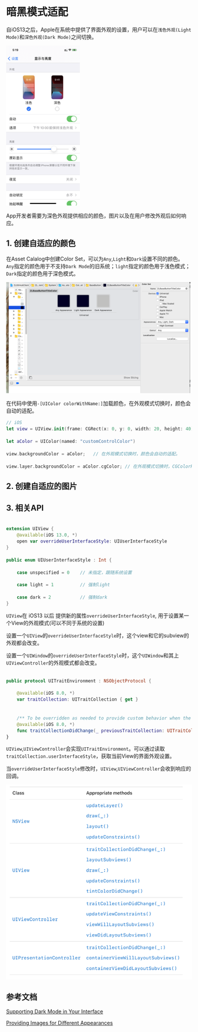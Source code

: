 # 暗黑模式适配

自iOS13之后，Apple在系统中提供了界面外观的设置，用户可以在`浅色外观(Light Mode)`和`深色外观(Dark Mode)`之间切换。

<img src="https://github.com/existorlive/existorlivepic/raw/master/IMG_4056.PNG" width=200>

App开发者需要为深色外观提供相应的颜色，图片以及在用户修改外观后如何响应。

## 1. 创建自适应的颜色

在Asset Calalog中创建Color Set，可以为`Any`,`Light`和`Dark`设置不同的颜色。 `Any`指定的颜色用于不支持`Dark Mode`的旧系统；`light`指定的颜色用于浅色模式；`Dark`指定的颜色用于深色模式。

<img src="https://github.com/existorlive/existorlivepic/raw/master/%E6%88%AA%E5%B1%8F2020-11-16%20%E4%B8%8A%E5%8D%885.34.27.png" width=500>


在代码中使用`-[UIColor colorWithName:]`加载颜色，在外观模式切换时，颜色会自动的适配。

```swift
// iOS
let view = UIView.init(frame: CGRect(x: 0, y: 0, width: 20, height: 40))

let aColor = UIColor(named: "customControlColor")

view.backgroundColor = aColor;   // 在外观模式切换时，颜色会自动的适配。

view.layer.backgroundColor = aColor.cgColor; // 在外观模式切换时，CGColorRef 颜色并不是自动适配。
```

## 2. 创建自适应的图片



## 3. 相关API

```swift 

extension UIView {
    @available(iOS 13.0, *)
    open var overrideUserInterfaceStyle: UIUserInterfaceStyle
}

public enum UIUserInterfaceStyle : Int {

    case unspecified = 0    // 未指定，跟随系统设置

    case light = 1          // 强制light 

    case dark = 2           // 强制dark
}


```

`UIView`在 iOS13 以后 提供新的属性`overrideUserInterfaceStyle`, 用于设置某一个View的外观模式(可以不同于系统的设置)

设置一个`UIView`的`overrideUserInterfaceStyle`时，这个view和它的subview的外观都会改变。

设置一个`UIWindow`的`overrideUserInterfaceStyle`时，这个`UIWindow`和其上`UIViewController`的外观模式都会改变。

```swift

public protocol UITraitEnvironment : NSObjectProtocol {

    @available(iOS 8.0, *)
    var traitCollection: UITraitCollection { get }

    
    /** To be overridden as needed to provide custom behavior when the environment's traits change. */
    @available(iOS 8.0, *)
    func traitCollectionDidChange(_ previousTraitCollection: UITraitCollection?)
}

```

`UIView`,`UIViewController`会实现`UITraitEnvironment`。可以通过读取`traitCollection.userInterfaceStyle`，获取当前View的界面外观设置。

当`overrideUserInterfaceStyle`修改时，`UIView`,`UIViewController`会收到响应的回调。

![](https://github.com/existorlive/existorlivepic/raw/master/%E6%88%AA%E5%B1%8F2020-11-16%20%E4%B8%8A%E5%8D%886.15.42.png)



## 参考文档


[Supporting Dark Mode in Your Interface](https://developer.apple.com/documentation/xcode/supporting_dark_mode_in_your_interface)

[Providing Images for Different Appearances](https://developer.apple.com/documentation/uikit/uiimage/providing_images_for_different_appearances)
